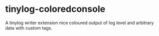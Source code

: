 # tinylog-coloredconsole
A tinylog writer extension nice coloured output of log level and arbitrary data with custom tags.
